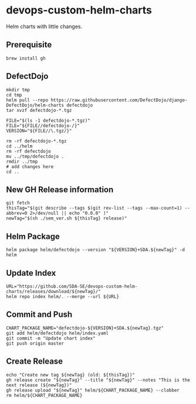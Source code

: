 # devops-custom-helm-charts

Helm charts with little changes.

## Prerequisite

```shell
brew install gh
```

## DefectDojo

```shell
mkdir tmp
cd tmp
helm pull --repo https://raw.githubusercontent.com/DefectDojo/django-DefectDojo/helm-charts defectdojo
tar xvzf defectdojo-*.tgz

FILE="$(ls -1 defectdojo-*.tgz)"
FILE="${FILE//defectdojo-/}"
VERSION="${FILE//\.tgz/}"

rm -rf defectdojo-*.tgz
cd ../helm
rm -rf defectdojo
mv ../tmp/defectdojo .
rmdir ../tmp 
# add changes here
cd ..
```

## New GH Release information

```shell
git fetch
thisTag="$(git describe --tags $(git rev-list --tags --max-count=1) --abbrev=0 2>/dev/null || echo "0.0.0" )"
newTag="$(sh ./sem_ver.sh ${thisTag} release)"
```

## Helm Package

```shell
helm package helm/defectdojo --version "${VERSION}+SDA.${newTag}" -d helm
```

## Update Index

```shell
URL="https://github.com/SDA-SE/devops-custom-helm-charts/releases/download/${newTag}/"
helm repo index helm/. --merge --url ${URL}
```

## Commit and Push

```shell
CHART_PACKAGE_NAME="defectdojo-${VERSION}+SDA.${newTag}.tgz"
git add helm/defectdojo helm/index.yaml
git commit -m "Update chart index"
git push origin master
```

## Create Release

```shell
echo "Create new tag ${newTag} (old: ${thisTag})"
gh release create "${newTag}" --title "${newTag}" --notes "This is the next release (${newTag})"
gh release upload "${newTag}" helm/${CHART_PACKAGE_NAME} --clobber
rm helm/${CHART_PACKAGE_NAME}
```
